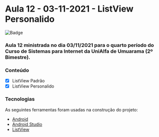 # Aula 12 - 03-11-2021 - ListView Personalido

![Badge](https://img.shields.io/badge/Marcos%20Dias%20Vendramini-Android-green)

### Aula 12 ministrada no dia 03/11/2021 para o quarto período do Curso de Sistemas para Internet da UniAlfa de Umuarama (2º Bimestre).

### Conteúdo

- [x] ListView Padrão
- [x] ListView Personalido

### Tecnologias

As seguintes ferramentas foram usadas na construção do projeto:

- [Android](https://developer.android.com/)
- [Android Studio](https://developer.android.com/studio)
- [ListView](https://developer.android.com/reference/android/widget/ListView)

